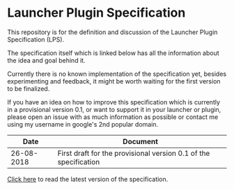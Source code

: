 # Launcher Plugin Specification

This repository is for the definition and discussion of the Launcher Plugin Specification (LPS).  

The specification itself which is linked below has all the information about the idea and goal behind it.

Currently there is no known implementation of the specification yet, besides experimenting and feedback, it might be worth waiting for the first version to be finalized.

If you have an idea on how to improve this specification which is currently in a provisional version 0.1, or want to support it in your launcher or plugin, please open an issue with as much information as possible or contact me using my username in google's 2nd popular domain.

Date | Document
---|---
26-08-2018 | First draft for the provisional version 0.1 of the specification

[Click here](versions/0.1_provisional.md) to read the latest version of the specification.
